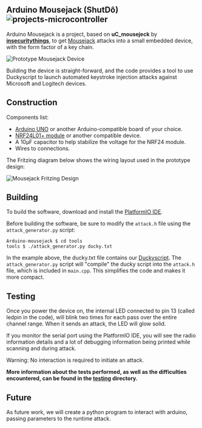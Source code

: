 Arduino Mousejack (ShutDô) ![projects-microcontroller](https://img.shields.io/badge/projects-microcontroller-blue)
-----------------

Arduino Mousejack is a project, based on **uC_mousejeck** by **[insecuritythings](https://github.com/insecurityofthings/uC_mousejack)**, to get [Mousejack](https://www.mousejack.com) attacks into a small embedded device, with the form factor of a key chain.

![Prototype Mousejack Device](https://store.arduino.cc/usa/arduino-uno-rev3:small)

Building the device is straight-forward, and the code provides a tool to use Duckyscript to launch automated keystroke injection attacks against Microsoft and Logitech devices.

Construction
------------

Components list:
 - [Arduino UNO](https://www.adafruit.com/products/2771) or another Arduino-compatible board of your choice.
 - [NRF24L01+ module](http://www.icstation.com/22dbm-100mw-nrf24l01ppalna-wireless-transmission-module-p-4677.html) or another compatible device.
 - A 10μF capacitor to help stabilize the voltage for the NRF24 module.
 - Wires to connections.

 The Fritzing diagram below shows the wiring layout used in the prototype design:

 ![Mousejack Fritzing Design](https://raw.githubusercontent.com/dnatividade/Arduino_mousejack/master/img/Arduino-MouseJack2_bb.png)

 Building
 --------

 To build the software, download and install the [PlatformIO IDE](http://platformio.org/platformio-ide).

 Before building the software, be sure to modify the `attack.h` file using the `attack_generator.py` script:

 ```
 Arduino-mousejack $ cd tools
 tools $ ./attack_generator.py ducky.txt
 ```

 In the example above, the ducky.txt file contains our [Duckyscript](https://github.com/hak5darren/USB-Rubber-Ducky/wiki/Duckyscript). The `attack_generator.py` script will "compile" the ducky script into the `attack.h` file, which is included in `main.cpp`. This simplifies the code and makes it more compact.

 Testing
 -------

 Once you power the device on, the internal LED connected to pin 13 (called ledpin in the code), will blink two times for each pass over the entire channel range. When it sends an attack, the LED will glow solid.

 If you monitor the serial port using the PlatformIO IDE, you will see the radio information details and a lot of debugging information being printed while scanning and during attack.

 Warning: No interaction is required to initiate an attack.
 
  **More information about the tests performed, as well as the difficulties encountered, can be found in the [testing](./testing/) directory.**

 Future
 ------

 As future work, we will create a python program to interact with arduino, passing parameters to the runtime attack.
